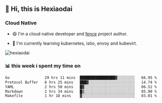 ## 👋 Hi, this is Hexiaodai

### Cloud Native

- 😄 I'm a cloud native developer and [fence](https://github.com/hexiaodai/fence) project author.

- 🧐 I'm currently learning kubernetes, istio, envoy and kubevirt.

<!--
### 🐵 languages and tools

<code><img height="20" src="https://raw.githubusercontent.com/github/explore/80688e429a7d4ef2fca1e82350fe8e3517d3494d/topics/go/go.png"></code>
<code><img height="20" src="https://raw.githubusercontent.com/github/explore/80688e429a7d4ef2fca1e82350fe8e3517d3494d/topics/linux/linux.png"></code>
<code><img height="20" src="https://raw.githubusercontent.com/github/explore/01ea2a586e5da744792d0ccfce2f68b861f29301/topics/kubernetes/kubernetes.png"></code>
<code><img height="20" src="https://raw.githubusercontent.com/github/explore/80688e429a7d4ef2fca1e82350fe8e3517d3494d/topics/docker/docker.png"></code>
<code><img height="20" src="https://avatars.githubusercontent.com/u/23534644?s=200&v=4"></code>
<code><img height="20" src="https://avatars.githubusercontent.com/u/18700703?s=200&v=4"></code>
-->

<p align="left"> <img src="https://github-readme-stats.vercel.app/api?username=hexiaodai&show_icons=true" alt="hexiaodai" /> </p>

<!--
### 🎉 my open source software

[![GitHub](https://img.shields.io/github/stars/hexiaodai/fence?logo=github&labelColor=495867&color=495867)](https://github.com/hexiaodai/fence)


### 📈 my github stats

<p align="left"> <img src="https://github-readme-stats.vercel.app/api?username=hexiaodai&show_icons=true" alt="hexiaodai" /> </p>

-->

### 📊 this week i spent my time on
<!--START_SECTION:waka-->

```txt
Go                29 hrs 11 mins  ████████████████▓░░░░░░░░   66.95 %
Protocol Buffer   6 hrs 25 mins   ███▓░░░░░░░░░░░░░░░░░░░░░   14.74 %
YAML              2 hrs 50 mins   █▓░░░░░░░░░░░░░░░░░░░░░░░   06.52 %
Markdown          2 hrs 34 mins   █▒░░░░░░░░░░░░░░░░░░░░░░░   05.90 %
Makefile          1 hr 18 mins    ▓░░░░░░░░░░░░░░░░░░░░░░░░   03.01 %
```

<!--END_SECTION:waka-->

<!-- ### 🚧 my todoist stats: -->

<!-- TODO-IST:START -->
<!-- 🌸  Completed 0 tasks today -->
<!-- ✅  Completed 833 pull requests so far -->

<!-- ✅  Completed 336 issues so far -->
<!-- TODO-IST:END -->
